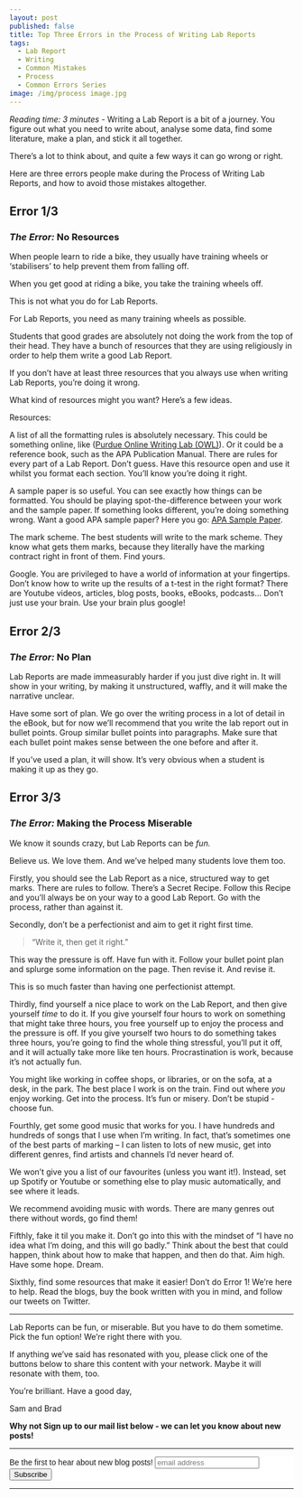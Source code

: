 ```yaml
---
layout: post
published: false
title: Top Three Errors in the Process of Writing Lab Reports
tags:
  - Lab Report
  - Writing
  - Common Mistakes
  - Process
  - Common Errors Series
image: /img/process image.jpg
---
```

_Reading time: 3 minutes_ - Writing a Lab Report is a bit of a journey. You figure out what you need to write about, analyse some data, find some literature, make a plan, and stick it all together.

There’s a lot to think about, and quite a few ways it can go wrong or right.

Here are three errors people make during the Process of Writing Lab Reports, and how to avoid those mistakes altogether.


 
## **Error 1/3**
### *The Error:* No Resources
 
When people learn to ride a bike, they usually have training wheels or ‘stabilisers’ to help prevent them from falling off.

When you get good at riding a bike, you take the training wheels off.

This is not what you do for Lab Reports.

For Lab Reports, you need as many training wheels as possible.

Students that good grades are absolutely not doing the work from the top of their head. They have a bunch of resources that they are using religiously in order to help them write a good Lab Report.

If you don’t have at least three resources that you always use when writing Lab Reports, you’re doing it wrong.

What kind of resources might you want? Here’s a few ideas.

Resources:

A list of all the formatting rules is absolutely necessary. This could be something online, like ([Purdue Online Writing Lab (OWL)](https://owl.purdue.edu/owl/research_and_citation/apa_style/apa_formatting_and_style_guide/general_format.html)). Or it could be a reference book, such as the APA Publication Manual. There are rules for every part of a Lab Report. Don’t guess. Have this resource open and use it whilst you format each section. You’ll know you’re doing it right.

A sample paper is so useful. You can see exactly how things can be formatted. You should be playing spot-the-difference between your work and the sample paper. If something looks different, you’re doing something wrong. Want a good APA sample paper? Here you go: [APA Sample Paper](https://owl.purdue.edu/owl/research_and_citation/apa_style/apa_formatting_and_style_guide/apa_sample_paper.html).

The mark scheme. The best students will write to the mark scheme. They know what gets them marks, because they literally have the marking contract right in front of them. Find yours.

Google. You are privileged to have a world of information at your fingertips. Don’t know how to write up the results of a t-test in the right format? There are Youtube videos, articles, blog posts, books, eBooks, podcasts… Don’t just use your brain. Use your brain plus google!

 
## **Error 2/3**
### *The Error:* No Plan
 
Lab Reports are made immeasurably harder if you just dive right in. It will show in your writing, by making it unstructured, waffly, and it will make the narrative unclear.

Have some sort of plan. We go over the writing process in a lot of detail in the eBook, but for now we’ll recommend that you write the lab report out in bullet points. Group similar bullet points into paragraphs. Make sure that each bullet point makes sense between the one before and after it.

If you’ve used a plan, it will show. It’s very obvious when a student is making it up as they go.


 
## **Error 3/3**
### *The Error:* Making the Process Miserable
 
We know it sounds crazy, but Lab Reports can be _fun._

Believe us. We love them. And we’ve helped many students love them too.

Firstly, you should see the Lab Report as a nice, structured way to get marks. There are rules to follow. There’s a Secret Recipe. Follow this Recipe and you’ll always be on your way to a good Lab Report. Go with the process, rather than against it.

Secondly, don’t be a perfectionist and aim to get it right first time. 

> “Write it, then get it right.”

This way the pressure is off. Have fun with it. Follow your bullet point plan and splurge some information on the page. Then revise it. And revise it.

This is so much faster than having one perfectionist attempt.

Thirdly, find yourself a nice place to work on the Lab Report, and then give yourself _time_ to do it. If you give yourself four hours to work on something that might take three hours, you free yourself up to enjoy the process and the pressure is off. If you give yourself two hours to do something takes three hours, you’re going to find the whole thing stressful, you’ll put it off, and it will actually take more like ten hours. Procrastination is work, because it’s not actually fun.

You might like working in coffee shops, or libraries, or on the sofa, at a desk, in the park. The best place I work is on the train. Find out where _you_ enjoy working. Get into the process. It’s fun or misery. Don’t be stupid - choose fun.

Fourthly, get some good music that works for you. I have hundreds and hundreds of songs that I use when I’m writing. In fact, that’s sometimes one of the best parts of marking – I can listen to lots of new music, get into different genres, find artists and channels I’d never heard of. 

We won’t give you a list of our favourites (unless you want it!). Instead, set up Spotify or Youtube or something else to play music automatically, and see where it leads.

We recommend avoiding music with words. There are many genres out there without words, go find them!

Fifthly, fake it til you make it. Don’t go into this with the mindset of “I have no idea what I’m doing, and this will go badly.” Think about the best that could happen, think about how to make that happen, and then do that. Aim high. Have some hope. Dream.

Sixthly, find some resources that make it easier! Don’t do Error 1! We’re here to help. Read the blogs, buy the book written with you in mind, and follow our tweets on Twitter.



--- 

Lab Reports can be fun, or miserable. But you have to do them sometime. Pick the fun option! We’re right there with you.

If anything we’ve said has resonated with you, please click one of the buttons below to share this content with your network. Maybe it will resonate with them, too.

You’re brilliant. Have a good day,

Sam and Brad

 
**Why not Sign up to our mail list below - we can let you know about new posts!**

---

<!-- Begin Mailchimp Signup Form -->
<link href="//cdn-images.mailchimp.com/embedcode/horizontal-slim-10_7.css" rel="stylesheet" type="text/css">
<style type="text/css">
	#mc_embed_signup{background:#fff; clear:left; font:14px Helvetica,Arial,sans-serif; width:100%;}
	/* Add your own Mailchimp form style overrides in your site stylesheet or in this style block.
	   We recommend moving this block and the preceding CSS link to the HEAD of your HTML file. */
</style>
<div id="mc_embed_signup">
<form action="https://Org.us20.list-manage.com/subscribe/post?u=7d4ac3d81a475c6d44aa19c58&amp;id=6ef2deec11" method="post" id="mc-embedded-subscribe-form" name="mc-embedded-subscribe-form" class="validate" target="_blank" novalidate>
    <div id="mc_embed_signup_scroll">
	<label for="mce-EMAIL">Be the first to hear about new blog posts!</label>
	<input type="email" value="" name="EMAIL" class="email" id="mce-EMAIL" placeholder="email address" required>
    <!-- real people should not fill this in and expect good things - do not remove this or risk form bot signups-->
    <div style="position: absolute; left: -5000px;" aria-hidden="true"><input type="text" name="b_7d4ac3d81a475c6d44aa19c58_6ef2deec11" tabindex="-1" value=""></div>
    <div class="clear"><input type="submit" value="Subscribe" name="subscribe" id="mc-embedded-subscribe" class="button"></div>
    </div>
</form>
</div>

<!--End mc_embed_signup-->

---
